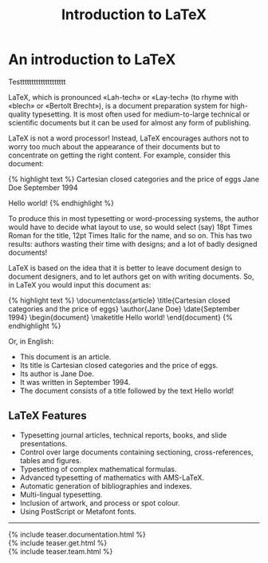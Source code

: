 ﻿---
layout: page

menu: About

title: "Introduction to LaTeX"

description: "An introduction to LaTeX, a document preparation system for high-quality typesetting. About the LaTeX project."

permalink: /about/
---

# An introduction to LaTeX

Testttttttttttttttttttt

LaTeX, which is pronounced «Lah-tech» or «Lay-tech» (to rhyme with «blech» or «Bertolt Brecht»), is a document preparation system for high-quality typesetting. It is most often used for medium-to-large technical or scientific documents but it can be used for almost any form of publishing.

LaTeX is not a word processor! Instead, LaTeX encourages authors not to worry too much about the appearance of their documents but to concentrate on getting the right content. For example, consider this document: 


{% highlight text %}
Cartesian closed categories and the price of eggs
Jane Doe
September 1994

Hello world!
{% endhighlight %}

To produce this in most typesetting or word-processing systems, the author would have to decide what layout to use, so would select (say) 18pt Times Roman for the title, 12pt Times Italic for the name, and so on. This has two results: authors wasting their time with designs; and a lot of badly designed documents!

LaTeX is based on the idea that it is better to leave document design to document designers, and to let authors get on with writing documents. So, in LaTeX you would input this document as:

{% highlight text %}
\documentclass{article}
\title{Cartesian closed categories and the price of eggs}
\author{Jane Doe}
\date{September 1994}
\begin{document}
   \maketitle
   Hello world!
\end{document}
{% endhighlight %}

Or, in English: 

+ This document is an article.
+ Its title is Cartesian closed categories and the price of eggs.
+ Its author is Jane Doe.
+ It was written in September 1994.
+ The document consists of a title followed by the text Hello world!

## LaTeX Features

+ Typesetting journal articles, technical reports, books, and slide presentations.
+ Control over large documents containing sectioning, cross-references, tables and figures.
+ Typesetting of complex mathematical formulas.
+ Advanced typesetting of mathematics with AMS-LaTeX.
+ Automatic generation of bibliographies and indexes.
+ Multi-lingual typesetting.
+ Inclusion of artwork, and process or spot colour.
+ Using PostScript or Metafont fonts.

<hr>
<div class="row teaser">
  <section class="col cell1of3">{% include teaser.documentation.html %}</section>
  <section class="col cell1of3">{% include teaser.get.html %}</section>
  <section class="col cell1of3">{% include teaser.team.html %}</section>
</div>
